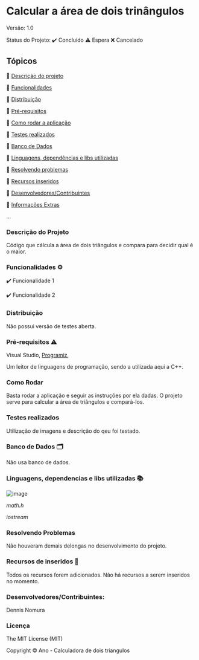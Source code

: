 # Calcular a área de dois trinângulos

Versão: 1.0

Status do Projeto: ✔️ Concluído ⚠️ Espera ❌ Cancelado

## Tópicos
🔹 [Descrição do projeto](https://github.com/GatoEstunado/Calcular_dois_Triangulos/edit/main/README.md#descri%C3%A7%C3%A3o-do-projeto)

🔹 [Funcionalidades](https://github.com/GatoEstunado/Calcular_dois_Triangulos/edit/main/README.md#funcionalidades-%EF%B8%8F)

🔹 [Distribuição](https://github.com/GatoEstunado/Calcular_dois_Triangulos/edit/main/README.md#distribui%C3%A7%C3%A3o)

🔹 [Pré-requisitos](https://github.com/GatoEstunado/Calcular_dois_Triangulos/edit/main/README.md#pr%C3%A9-requisitos-%EF%B8%8F)

🔹 [Como rodar a aplicação](https://github.com/GatoEstunado/Calcular_dois_Triangulos/edit/main/README.md#como-rodar)

🔹 [Testes realizados](https://github.com/GatoEstunado/Calcular_dois_Triangulos/edit/main/README.md#testes-realizados)

🔹 [Banco de Dados](https://github.com/GatoEstunado/Calcular_dois_Triangulos/edit/main/README.md#banco-de-dados-%EF%B8%8F)

🔹 [Linguagens, dependências e libs utilizadas](https://github.com/GatoEstunado/Calcular_dois_Triangulos/edit/main/README.md#linguagens-dependencias-e-libs-utilizadas-)

🔹 [Resolvendo problemas](https://github.com/GatoEstunado/Calcular_dois_Triangulos/edit/main/README.md#resolvendo-problemas)

🔹 [Recursos inseridos](https://github.com/GatoEstunado/Calcular_dois_Triangulos/edit/main/README.md#recursos-de-inseridos-)

🔹 [Desenvolvedores/Contribuintes](https://github.com/GatoEstunado/Calcular_dois_Triangulos/edit/main/README.md#desenvolvedorescontribuintes)

🔹 [Informações Extras](https://github.com/GatoEstunado/Calcular_dois_Triangulos/edit/main/README.md#licen%C3%A7a)

...


### Descrição do Projeto
Código que cálcula a área de dois triângulos e compara para decidir qual é o maior.




### Funcionalidades ⚙️
✔️ Funcionalidade 1

✔️ Funcionalidade 2




### Distribuição
Não possui versão de testes aberta.




### Pré-requisitos ⚠️
Visual Studio, [Programiz](https://www.programiz.com/cpp-programming/online-compiler/),

Um leitor de linguagens de programação, sendo a utilizada aqui a C++.



### Como Rodar
Basta rodar a aplicação e seguir as instruções por ela dadas.
O projeto serve para calcular a área de triângulos e compará-los.



### Testes realizados
Utilização de imagens e descrição do qeu foi testado.




### Banco de Dados 🗂️
Não usa banco de dados.




### Linguagens, dependencias e libs utilizadas 📚

![image](https://user-images.githubusercontent.com/126710731/232641595-0d02a251-894e-4f87-b3b8-33ce204a6da7.png)

*math.h*

*iostream*




### Resolvendo Problemas
Não houveram demais delongas no desenvolvimento do projeto.




### Recursos de inseridos 🧰
Todos os recursos forem adicionados.
Não há recursos a serem inseridos no momento.



### Desenvolvedores/Contribuintes:
Dennis Nomura




### Licença
The MIT License (MIT)

Copyright ©️ Ano - Calculadora de dois triangulos
